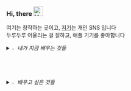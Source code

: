 ### Hi, there <img src="https://raw.githubusercontent.com/Tarikul-Islam-Anik/Animated-Fluent-Emojis/master/Emojis/Hand%20gestures/Hand%20with%20Fingers%20Splayed%20Light%20Skin%20Tone.png" alt="Hand with Fingers Splayed Light Skin Tone" width="25" height="25" />
여기는 창작하는 곳이고,
[저기](https://www.instagram.com/dear.kang/)는 개인 SNS 입니다
<br>
두루두루 어울리는 걸 잘하고, 애플 기기를 좋아합니다
<!--GITHUB_ACTIVITY:{"rows": 5}-->




<i>
<details>
<summary>
  <img src="https://raw.githubusercontent.com/Tarikul-Islam-Anik/Animated-Fluent-Emojis/master/Emojis/Hand%20gestures/Eyes.png" alt="Eyes" width="2%" /> 내가 지금 배우는 것들
</summary>
   <br>
  
<img src="https://img.shields.io/badge/apple-000000?style=for-the-badge&logo=node.js&logoColor=white"/><img src="https://img.shields.io/badge/Swift-F05138?style=for-the-badge&logo=node.js&logoColor=white"/> <img src="https://img.shields.io/badge/uikit-2396F3?style=for-the-badge&logo=node.js&logoColor=white"/> <img src="https://img.shields.io/badge/github-181717?style=for-the-badge&logo=node.js&logoColor=white"/>


</details>

<details>
<summary>
  <img src="https://raw.githubusercontent.com/Tarikul-Islam-Anik/Animated-Fluent-Emojis/master/Emojis/Travel%20and%20places/Fire.png" alt="Fire" width="2%" /> 배우고 싶은 것들
</summary>
   <br>

<img src="https://img.shields.io/badge/adobe-FF0000?style=for-the-badge&logo=node.js&logoColor=white"/>

</details>

</i>
